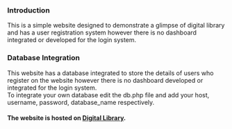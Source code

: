 ### Introduction
This is a simple website designed to demonstrate a glimpse of digital library and has a user registration system however there is no dashboard integrated or developed for the login system.
### Database Integration
This website has a database integrated to store the details of users who register on the website however there is no dashboard developed or integrated for the login system.
<br>To integrate your own database edit the db.php file and add your host, username, password, database_name respectively.
#### The website is hosted on <a href="https://digitallibrary.cf">Digital Library</a>.
